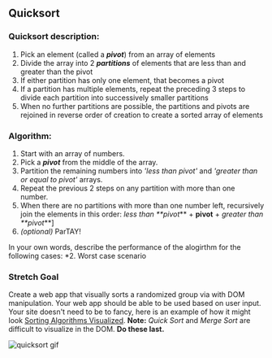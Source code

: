 ## Quicksort

### Quicksort description:

1. Pick an element (called a **_pivot_**) from an array of elements
2. Divide the array into 2 **_partitions_** of elements that are less than and greater than the pivot
  1. If either partition has only one element, that becomes a pivot
  2. If a partition has multiple elements, repeat the preceding 3 steps to divide each partition into successively smaller partitions
3. When no further partitions are possible, the partitions and pivots are rejoined in reverse order of creation to create a sorted array of elements

### Algorithm:

1. Start with an array of numbers.
2. Pick a **_pivot_** from the middle of the array.
3. Partition the remaining numbers into *'less than pivot'* and *'greater than or equal to pivot'* arrays.
4. Repeat the previous 2 steps on any partition with more than one number.
5. When there are no partitions with more than one number left, recursively join the elements in this order: _less than **pivot_** + **pivot** + _greater than **pivot_**]
6. _(optional)_ ParTAY!


In your own words, describe the performance of the alogirthm for the following cases:
  *2. Worst case scenario

### Stretch Goal
Create a web app that visually sorts a randomized group via with DOM manipulation. Your web app should be able to be used based on user input. Your site doesn't need to be to fancy, here is an example of how it might look [Sorting Algorithms Visualized](https://www.youtube.com/watch?v=kPRA0W1kECg).
**Note:** *Quick Sort* and *Merge Sort* are difficult to visualize in the DOM. **Do these last.**

![quicksort gif](https://upload.wikimedia.org/wikipedia/commons/6/6a/Sorting_quicksort_anim.gif "Quicksort gif")